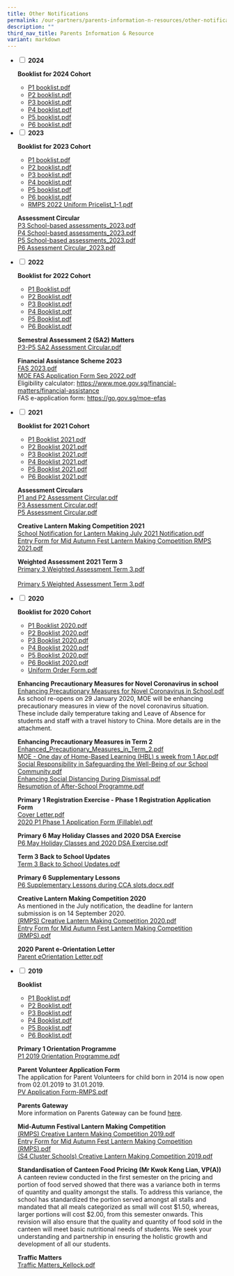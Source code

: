 ```yaml
---
title: Other Notifications
permalink: /our-partners/parents-information-n-resources/other-notifications/
description: ""
third_nav_title: Parents Information & Resource
variant: markdown
---
```

<ul class="jekyllcodex_accordion">
<li><input id="accordion1" type="checkbox"> <label for="accordion1"><strong>2024</strong></label>
<div>
<p><strong>Booklist for 2024 Cohort</strong></p>
<ul>
<li><a target="_blank" href="/files/Booklist/2024/p1%20booklist%202024.pdf">P1 booklist.pdf</a></li>
<li><a target="_blank" href="/files/Booklist/2024/p2%20booklist%202024.pdf">P2 booklist.pdf</a></li>
<li><a target="_blank" href="/files/Booklist/2024/p3%20booklist%202024.pdf">P3 booklist.pdf</a></li>
<li><a target="_blank" href="/files/Booklist/2024/p4%20booklist%202024.pdf">P4 booklist.pdf</a></li>
<li><a target="_blank" href="/files/Booklist/2024/p5%20booklist%202024.pdf">P5 booklist.pdf</a></li>
<li><a target="_blank" href="/files/Booklist/2024/p6%20booklist%202024.pdf">P6 booklist.pdf</a></li>
</ul>
</div>
</li>
<li><input id="accordion2" type="checkbox"> <label for="accordion2"><strong>2023</strong></label>
<div>
<p><strong>Booklist for 2023 Cohort</strong></p>
<ul>
<li><a href="/files/P1%20booklist.pdf">P1 booklist.pdf</a></li>
<li><a href="/files/P2%20booklist.pdf">P2 booklist.pdf</a></li>
<li><a href="/files/P3%20booklist.pdf">P3 booklist.pdf</a></li>
<li><a href="/files/P4%20booklist.pdf">P4 booklist.pdf</a></li>
<li><a href="/files/P5%20booklist.pdf">P5 booklist.pdf</a></li>
<li><a href="/files/P6%20booklist.pdf">P6 booklist.pdf</a></li>
<li><a href="/files/RMPS%202022%20Uniform%20Pricelist_1-1.pdf">RMPS 2022 Uniform Pricelist_1-1.pdf</a></li>
</ul>
<p><strong>Assessment Circular<br></strong><a href="/files/P3%20School-based%20assessments_2023.pdf">P3 School-based assessments_2023.pdf</a><br><a href="/files/P4%20School-based%20assessments_2023.pdf">P4 School-based assessments_2023.pdf</a><br><a href="/files/P5%20School-based%20assessments_2023.pdf">P5 School-based assessments_2023.pdf</a><br><a href="/files/P6%20Assessment%20Circular_2023.pdf">P6 Assessment Circular_2023.pdf</a></p>
</div>
</li>
<li><input id="accordion3" type="checkbox"> <label for="accordion3"><strong>2022</strong></label>
<div>
<p><strong>Booklist for 2022 Cohort</strong></p>
<ul>
<li><a href="/files/P1%20Booklist%20(1).pdf">P1 Booklist.pdf</a></li>
<li><a href="/files/P2%20Booklist%20(1).pdf">P2 Booklist.pdf</a></li>
<li><a href="/files/P3%20Booklist%20(1).pdf">P3 Booklist.pdf</a></li>
<li><a href="/files/P4%20Booklist%20(1).pdf">P4 Booklist.pdf</a></li>
<li><a href="/files/P5%20Booklist%20(1).pdf">P5 Booklist.pdf</a></li>
<li><a href="/files/P6%20Booklist%20(1).pdf">P6 Booklist.pdf</a></li>
</ul>
<p><strong>Semestral Assessment 2 (SA2) Matters<br></strong><a href="/files/P3-P5%20SA2%20Assessment%20Circular.pdf">P3-P5 SA2 Assessment Circular.pdf</a></p>
<p><strong>Financial Assistance Scheme 2023<br></strong><a href="/files/FAS%202023.pdf">FAS 2023.pdf</a><br><a href="/files/MOE%20FAS%20Application%20Form%20Sep%202022.pdf">MOE FAS Application Form Sep 2022.pdf</a><br>Eligibility calculator:&nbsp;<a href="https://www.moe.gov.sg/financial-matters/financial-assistance">https://www.moe.gov.sg/financial-matters/financial-assistance</a><br>FAS e-application form:&nbsp;<a href="https://go.gov.sg/moe-efas">https://go.gov.sg/moe-efas</a></p>
</div>
</li>
<li><input id="accordion4" type="checkbox"> <label for="accordion4"><strong>2021</strong></label>
<div>
<p><strong>Booklist for 2021 Cohort</strong></p>
<ul>
<li><a href="/files/P1%20Booklist%202021.pdf">P1 Booklist 2021.pdf</a></li>
<li><a href="/files/P2%20Booklist%202021.pdf">P2 Booklist 2021.pdf</a></li>
<li><a href="/files/P3%20Booklist%202021.pdf">P3 Booklist 2021.pdf</a></li>
<li><a href="/files/P4%20Booklist%202021.pdf">P4 Booklist 2021.pdf</a></li>
<li><a href="/files/P5%20Booklist%202021.pdf">P5 Booklist 2021.pdf</a></li>
<li><a href="/files/P6%20Booklist%202021.pdf">P6 Booklist 2021.pdf</a></li>
</ul>
<p><strong>Assessment Circulars<br></strong><a href="/files/P1%20and%20P2%20Assessment%20Circular.pdf">P1 and P2 Assessment Circular.pdf</a>&nbsp;<br><a href="/files/P3%20Assessment%20Circular.pdf">P3 Assessment Circular.pdf</a>&nbsp;<br><a href="/files/P5%20Assessment%20Circular.pdf">P5 Assessment Circular.pdf</a></p>
<p><strong>Creative Lantern Making Competition 2021<br></strong><a href="/files/School%20Notification%20for%20Lantern%20Making%20July%202021%20Notification.pdf">School Notification for Lantern Making July 2021 Notification.pdf</a><br><a href="/files/Entry%20Form%20for%20Mid%20Autumn%20Fest%20Lantern%20Making%20Competition%20RMPS%202021.pdf">Entry Form for Mid Autumn Fest Lantern Making Competition RMPS 2021.pdf</a></p>
<p><strong>Weighted Assessment 2021 Term 3<br></strong><a href="/files/Primary%203%20Weighted%20Assessment%20Term%203.pdf">Primary 3 Weighted Assessment Term 3.pdf</a><br><br><a href="/files/Primary%205%20Weighted%20Assessment%20Term%203.pdf">Primary 5 Weighted Assessment Term 3.pdf</a></p>
</div>
</li>
<li><input id="accordion5" type="checkbox"> <label for="accordion5"><strong>2020</strong></label>
<div>
<p><strong>Booklist for 2020 Cohort</strong></p>
<ul>
<li><a href="/files/P1%20Booklist%202020.pdf">P1 Booklist 2020.pdf</a></li>
<li><a href="/files/P2%20Booklist%202020.pdf">P2 Booklist 2020.pdf</a></li>
<li><a href="/files/P3%20Booklist%202020.pdf">P3 Booklist 2020.pdf</a></li>
<li><a href="/files/P4%20Booklist%202020.pdf">P4 Booklist 2020.pdf</a></li>
<li><a href="/files/P5%20Booklist%202020.pdf">P5 Booklist 2020.pdf</a></li>
<li><a href="/files/P6%20Booklist%202020.pdf">P6 Booklist 2020.pdf</a></li>
<li><a href="/files/Uniform%20Order%20Form.pdf">Uniform Order Form.pdf</a></li>
</ul>
<p><strong>Enhancing Precautionary Measures for Novel Coronavirus in school<br></strong><a href="/files/Enhancing%20Precautionary%20Measures%20for%20Novel%20Coronavirus%20in%20School.pdf">Enhancing Precautionary Measures for Novel Coronavirus in School.pdf</a><br>As school re-opens on 29 January 2020, MOE will be enhancing precautionary measures in view of the novel coronavirus situation. These include daily temperature taking and Leave of Absence for students and staff with a travel history to China. More details are in the attachment.</p>
<p><strong>Enhancing Precautionary Measures in Term 2<br></strong><a href="/files/Enhanced_Precautionary_Measures_in_Term_2.pdf">Enhanced_Precautionary_Measures_in_Term_2.pdf</a><br><a href="/files/MOE%20-%20One%20day%20of%20Home-Based%20Learning%20(HBL)%20s%20week%20from%201%20Apr.pdf">MOE - One day of Home-Based Learning (HBL) s week from 1 Apr.pdf</a><br><a href="/files/Social%20Responsibility%20in%20Safeguarding%20the%20Well-Being%20of%20our%20School%20Community.pdf">Social Responsibility in Safeguarding the Well-Being of our School Community.pdf</a><br><a href="/files/Enhancing%20Social%20Distancing%20During%20Dismissal.pdf">Enhancing Social Distancing During Dismissal.pdf</a><br><a href="/files/Resumption%20of%20After-School%20Programme.pdf">Resumption of After-School Programme.pdf</a></p>
<p><strong>Primary 1 Registration Exercise - Phase 1 Registration Application Form<br></strong><a href="/files/Cover%20Letter.pdf">Cover Letter.pdf</a><br><a href="/files/2020%20P1%20Phase%201%20Application%20Form%20(Fillable).pdf">2020 P1 Phase 1 Application Form (Fillable).pdf</a></p>
<p><strong>Primary 6 May Holiday Classes and 2020 DSA Exercise<br></strong><a href="/files/P6%20May%20Holiday%20Classes%20and%202020%20DSA%20Exercise.pdf">P6 May Holiday Classes and 2020 DSA Exercise.pdf</a></p>
<p><strong>Term 3 Back to School Updates<br></strong><a href="/files/Term%203%20Back%20to%20School%20Updates.pdf">Term 3 Back to School Updates.pdf</a></p>
<p><strong>Primary 6 Supplementary Lessons<br></strong><a href="/files/P6%20Supplementary%20Lessons%20during%20CCA%20slotsdocx.pdf">P6 Supplementary Lessons during CCA slots.docx.pdf</a></p>
<p><strong>Creative Lantern Making Competition 2020<br></strong>As mentioned in the July notification, the deadline for lantern submission is on 14 September 2020.<br><a href="/files/(RMPS)%20Creative%20Lantern%20Making%20Competition%202020.pdf">(RMPS) Creative Lantern Making Competition 2020.pdf</a><br><a href="/files/Entry%20Form%20for%20Mid%20Autumn%20Fest%20Lantern%20Making%20Competition%20(RMPS).pdf">Entry Form for Mid Autumn Fest Lantern Making Competition (RMPS).pdf</a></p>
<p><strong>2020 Parent e-Orientation Letter<br></strong><a href="/files/Parent%20eOrientation%20Letter.pdf">Parent eOrientation Letter.pdf</a></p>
</div>
</li>
<li><input id="accordion6" type="checkbox"> <label for="accordion6"><strong>2019</strong></label>
<div>
<p><strong>Booklist</strong></p>
<ul>
<li><a href="/files/P1%20Booklist%20(2).pdf">P1 Booklist.pdf</a>&nbsp;</li>
<li><a href="/files/P2%20Booklist%20(2).pdf">P2 Booklist.pdf</a>&nbsp;</li>
<li><a href="/files/P3%20Booklist%20(2).pdf">P3 Booklist.pdf</a>&nbsp;</li>
<li><a href="/files/P4%20Booklist%20(2).pdf">P4 Booklist.pdf</a></li>
<li><a href="/files/P5%20Booklist%20(2).pdf">P5 Booklist.pdf</a>&nbsp;</li>
<li><a href="/files/P6%20Booklist%20(2).pdf">P6 Booklist.pdf</a></li>
</ul>
<p><strong>Primary 1 Orientation Programme</strong><strong><br></strong><a href="/files/P1%202019%20Orientation%20Programme.pdf">P1 2019 Orientation Programme.pdf</a></p>
<p><strong>Parent Volunteer Application Form<br></strong>The application for Parent Volunteers for child born in 2014 is now open from 02.01.2019 to 31.01.2019.<br><a href="/files/PV%20Application%20Form-RMPS.pdf">PV Application Form-RMPS.pdf</a></p>
<p><strong>Parents Gateway<br></strong>More information on Parents Gateway can be found&nbsp;<a href="/our-partners/parents-information-n-resources/other-notifications/hidden-pages/parents-gateway" target="">here</a>.</p>
<p><strong>Mid-Autumn Festival Lantern Making Competition<br></strong><a href="/files/(RMPS)%20Creative%20Lantern%20Making%20Competition%202019.pdf">(RMPS) Creative Lantern Making Competition 2019.pdf</a><br><a href="/files/Entry%20Form%20for%20Mid%20Autumn%20Fest%20Lantern%20Making%20Competition%20(RMPS).pdf">Entry Form for Mid Autumn Fest Lantern Making Competition (RMPS).pdf</a><br><a href="/files/(S4%20Cluster%20Schools)%20Creative%20Lantern%20Making%20Competition%202019.pdf">(S4 Cluster Schools) Creative Lantern Making Competition 2019.pdf</a></p>
<p><strong>Standardisation of Canteen Food Pricing (Mr Kwok Keng Lian, VP(A))<br></strong>A canteen review conducted in the first semester on the pricing and portion of food served showed that there was a variance both in terms of quantity and quality amongst the stalls. To address this variance, the school has standardized the portion served amongst all stalls and mandated that all meals categorized as small will cost $1.50, whereas, larger portions will cost $2.00, from this semester onwards. This revision will also ensure that the quality and quantity of food sold in the canteen will meet basic nutritional needs of students. We seek your understanding and partnership in ensuring the holistic growth and development of all our students.</p>
<p><strong>Traffic Matters<br></strong><a href="/files/Traffic%20Matters_Kellock.pdf">Traffic Matters_Kellock.pdf</a></p>
</div>
</li>
</ul>